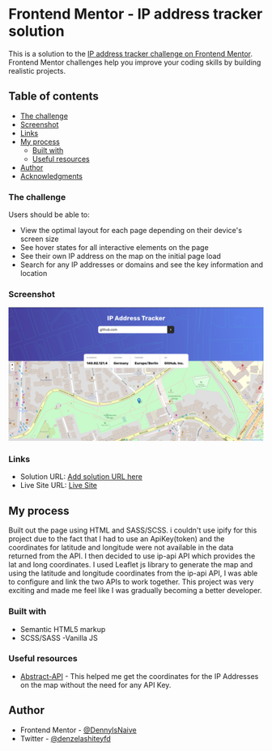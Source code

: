 # Frontend Mentor - IP address tracker solution

This is a solution to the [IP address tracker challenge on Frontend Mentor](https://www.frontendmentor.io/challenges/ip-address-tracker-I8-0yYAH0). Frontend Mentor challenges help you improve your coding skills by building realistic projects. 

## Table of contents

  - [The challenge](#the-challenge)
  - [Screenshot](#screenshot)
  - [Links](#links)
- [My process](#my-process)
  - [Built with](#built-with)
  - [Useful resources](#useful-resources)
- [Author](#author)
- [Acknowledgments](#acknowledgments)



### The challenge

Users should be able to:

- View the optimal layout for each page depending on their device's screen size
- See hover states for all interactive elements on the page
- See their own IP address on the map on the initial page load
- Search for any IP addresses or domains and see the key information and location

### Screenshot

![](./screenshot.png)


### Links

- Solution URL: [Add solution URL here](https://your-solution-url.com)
- Live Site URL: [Live Site](https://dennydoesfrontend.github.io/IP-Address-Tracker-Website/)

## My process

Built out the page using HTML and SASS/SCSS. i couldn't use ipify for this project due to the fact that I had to use an ApiKey(token) and the coordinates for latitude and longitude were not available in the data returned from the API. I then decided to use ip-api API which provides the lat and long coordinates. I used Leaflet js library to generate the map and using the latitude and longitude coordinates from the ip-api API, I was able to configure and link the two APIs to work together. This project was very exciting and made me feel like I was gradually becoming a better developer.

### Built with

- Semantic HTML5 markup
- SCSS/SASS
-Vanilla JS

### Useful resources

- [Abstract-API](https://www.abstractapi.com/) - This helped me get the coordinates for the IP Addresses on the map without the need for any API Key.


## Author
- Frontend Mentor - [@DennyIsNaive](https://www.frontendmentor.io/profile/DennyIsNaive)
- Twitter - [@denzelashiteyfd](https://www.twitter.com/denzelashiteyfd)

